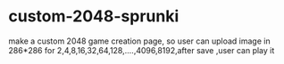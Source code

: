# custom-2048-sprunki


make a custom 2048 game creation page, so user can upload image in 286*286 for 2,4,8,16,32,64,128,....,4096,8192,after save ,user can play it
